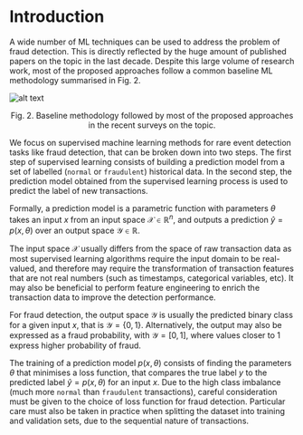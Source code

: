 # Introduction

A wide number of ML techniques can be used to address the problem of fraud detection. This is directly reflected by the huge amount of published papers on the topic in the last decade. Despite this large volume of research work, most of the proposed approaches follow a common baseline ML methodology summarised in Fig. 2.

![alt text](images/baseline_ML_workflow.png)
<p style="text-align: center;">
Fig. 2. Baseline methodology followed by most of the proposed approaches in the recent surveys on the topic.  
</p>

We focus on supervised machine learning methods for rare event 
detection tasks like fraud detection, that can be broken down into two steps. 
The first step of supervised learning consists of building a prediction model 
from a set of labelled (`normal` or `fraudulent`) historical data. In the 
second step, the prediction model obtained from the supervised learning process 
is used to predict the label of new transactions.

Formally, a prediction model is a parametric function with parameters 
$\theta$ takes an input $x$ from an input space 
$\mathcal{X} \in \mathbb{R}^n$, and outputs a prediction 
$\hat{y} = p(x, \theta)$ over an output space $\mathcal{Y} \in \mathbb{R}$.

The input space $\mathcal{X}$ usually differs from the space of raw 
transaction data as most supervised learning algorithms require the input 
domain to be real-valued, and therefore may require the transformation of 
transaction features that are not real numbers (such as timestamps, 
categorical variables, etc). It may also be beneficial to perform feature 
engineering to enrich the transaction data to improve the detection 
performance.

For fraud detection, the output space $\mathcal{Y}$ is usually the predicted 
binary class for a given input $x$, that is $\mathcal{Y} = \{0, 1\}$. 
Alternatively, the output may also be expressed as a fraud probability, with 
$\mathcal{Y} = [0, 1]$, where values closer to 1 express higher probability 
of fraud.

The training of a prediction model $p(x, \theta)$ consists of finding the 
parameters $\theta$ that minimises a loss function, that compares the true 
label $y$ to the predicted label $\hat{y} = p(x, \theta)$ for an input $x$. Due 
to the high class imbalance (much more `normal` than `fraudulent` 
transactions), careful consideration must be given to the choice of loss 
function for fraud detection. Particular care must also be taken in practice 
when splitting the dataset into training and validation sets, due to the 
sequential nature of transactions.
